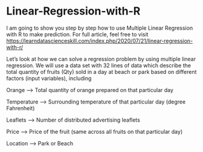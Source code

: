 # Linear-Regression-with-R
I am going to show you step by step how to use Multiple Linear Regression with R to make prediction. For full article, feel free to visit https://learndatascienceskill.com/index.php/2020/07/21/linear-regression-with-r/

Let’s look at how we can solve a regression problem by using multiple linear regression. We will use a data set with 32 lines of data which describe the total quantity of fruits (Qty) sold in a day at beach or park based on different factors (input variables), including

Orange –> Total quantity of orange prepared on that particular day

Temperature –> Surrounding temperature of that particular day (degree Fahrenheit)

Leaflets –> Number of distributed advertising leaflets

Price –> Price of the fruit (same across all fruits on that particular day)

Location –> Park or Beach
